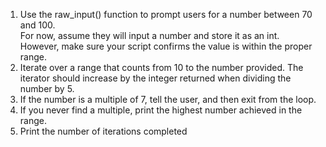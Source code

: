 1. Use the raw_input() function to prompt users for a number between 70 and 100.  
    For now, assume they will input a number and store it as an int.  
    However, make sure your script confirms the value is within the proper range.
2. Iterate over a range that counts from 10 to the number provided.  The iterator should increase by the integer
returned when dividing the number by 5.
3. If the number is a multiple of 7, tell the user, and then exit from the loop.
4. If you never find a multiple, print the highest number achieved in the range.
5. Print the number of iterations completed